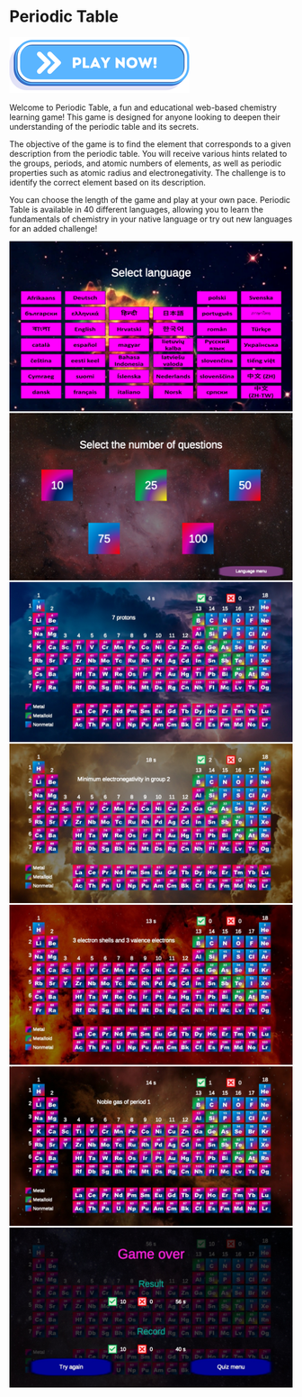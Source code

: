 # Periodic Table

<a href="https://vehave.github.io/periodic-table/" target="_blank"><img src="PlayNowButton.png" alt="Play now!"></a>

Welcome to Periodic Table, a fun and educational web-based chemistry learning game! This game is designed for anyone looking to deepen their understanding of the periodic table and its secrets.

The objective of the game is to find the element that corresponds to a given description from the periodic table. You will receive various hints related to the groups, periods, and atomic numbers of elements, as well as periodic properties such as atomic radius and electronegativity. The challenge is to identify the correct element based on its description.

You can choose the length of the game and play at your own pace. Periodic Table is available in 40 different languages, allowing you to learn the fundamentals of chemistry in your native language or try out new languages for an added challenge!

<img src="LanguageMenu.png" alt="Language menu">

<img src="Menu.png" alt="Game menu">

<img src="Periodic-Table-Game.jpg" alt="Game view">

<img src="Periodic-Table-Game-2.jpg" alt="Game view">

<img src="Periodic-Table-Game-3.jpg" alt="Game view">

<img src="Periodic-Table-Game-4.jpg" alt="Game view">

<img src="Periodic-Table-Game-5.jpg" alt="Game view">
